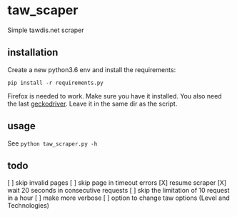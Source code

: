 # taw_scaper

Simple tawdis.net scraper

## installation

Create a new python3.6 env and install the requirements:

    pip install -r requirements.py

Firefox is needed to work. Make sure you have it installed.
You also need the last [geckodriver](https://github.com/mozilla/geckodriver/releases). Leave it in the same dir as the script.

## usage

See `python taw_scraper.py -h`

## todo

[ ] skip invalid pages
[ ] skip page in timeout errors
[X] resume scraper
[X] wait 20 seconds in consecutive requests
[ ] skip the limitation of 10 request in a hour
[ ] make more verbose
[ ] option to change taw options (Level and Technologies)
